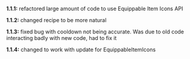 **1.1.1:** refactored large amount of code to use Equippable Item Icons API

**1.1.2:** changed recipe to be more natural

**1.1.3:** fixed bug with cooldown not being accurate. Was due to old code interacting badly with new code, had to fix it

**1.1.4:** changed to work with update for EquippableItemIcons
